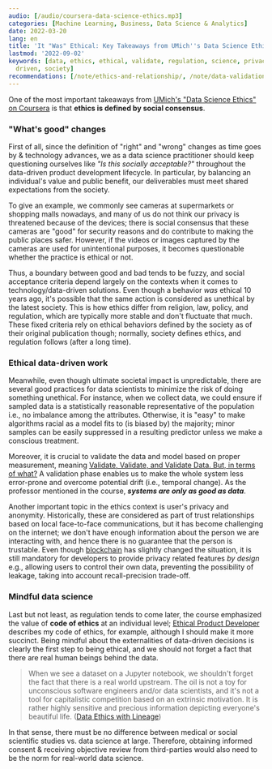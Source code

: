 ```yaml
---
audio: [/audio/coursera-data-science-ethics.mp3]
categories: [Machine Learning, Business, Data Science & Analytics]
date: 2022-03-20
lang: en
title: 'It "Was" Ethical: Key Takeaways from UMich''s Data Science Ethics Course'
lastmod: '2022-09-02'
keywords: [data, ethics, ethical, validate, regulation, science, privacy, cameras,
  driven, society]
recommendations: [/note/ethics-and-relationship/, /note/data-validation/, /note/airflow-lineage/]
---
```


One of the most important takeaways from [UMich's "Data Science Ethics" on Coursera](https://www.coursera.org/learn/data-science-ethics/) is that **ethics is defined by social consensus**.

### "What's good" changes

First of all, since the definition of "right" and "wrong" changes as time goes by & technology advances, we as a data science practitioner should keep questioning ourselves like *"Is this socially acceptable?"* throughout the data-driven product development lifecycle. In particular, by balancing an individual's value and public benefit, our deliverables must meet shared expectations from the society.

To give an example, we commonly see cameras at supermarkets or shopping malls nowadays, and many of us do not think our privacy is threatened because of the devices; there is social consensus that these cameras are "good" for security reasons and do contribute to making the public places safer. However, if the videos or images captured by the cameras are used for unintentional purposes, it becomes questionable whether the practice is ethical or not.

Thus, a boundary between good and bad tends to be fuzzy, and social acceptance criteria depend largely on the contexts when it comes to technology/data-driven solutions. Even though a behavior *was* ethical 10 years ago, it's possible that the same action is considered as unethical by the latest society. This is how ethics differ from religion, law, policy, and regulation, which are typically more stable and don't fluctuate that much. These fixed criteria rely on ethical behaviors defined by the society as of their original publication though; normally, society defines ethics, and regulation follows (after a long time).

### Ethical data-driven work

Meanwhile, even though ultimate societal impact is unpredictable, there are several good practices for data scientists to minimize the risk of doing something unethical. For instance, when we collect data, we could ensure if sampled data is a statistically reasonable representative of the population i.e., no imbalance among the attributes. Otherwise, it is "easy" to make algorithms racial as a model fits to (is biased by) the majority; minor samples can be easily suppressed in a resulting predictor unless we make a conscious treatment.

Moreover, it is crucial to validate the data and model based on proper measurement, meaning [Validate, Validate, and Validate Data. But, in terms of what?](/note/data-validation/) A validation phase enables us to make the whole system less error-prone and overcome potential drift (i.e., temporal change). As the professor mentioned in the course, ***systems are only as good as data***.

Another important topic in the ethics context is user's privacy and anonymity. Historically, these are considered as part of trust relationships based on local face-to-face communications, but it has become challenging on the internet; we don't have enough information about the person we are interacting with, and hence there is no guarantee that the person is trustable. Even though [blockchain](/note/coursera-blockchain-specialization/) has slightly changed the situation, it is still mandatory for developers to provide privacy related features *by design* e.g., allowing users to control their own data, preventing the possibility of leakage, taking into account recall-precision trade-off.

### Mindful data science

Last but not least, as regulation tends to come later, the course emphasized the value of **code of ethics** at an individual level; [Ethical Product Developer
](/note/ethical-product-developer/) describes my code of ethics, for example, although I should make it more succinct. Being mindful about the externalities of data-driven decisions is clearly the first step to being ethical, and we should not forget a fact that there are real human beings behind the data.

> When we see a dataset on a Jupyter notebook, we shouldn't forget the fact that there is a real world upstream. The oil is not a toy for unconscious software engineers and/or data scientists, and it's not a tool for capitalistic competition based on an extrinsic motivation. It is rather highly sensitive and precious information depicting everyone's beautiful life. ([Data Ethics with Lineage](/note/airflow-lineage/))

In that sense, there must be no difference between medical or social scientific studies vs. data science at large. Therefore, obtaining informed consent & receiving objective review from third-parties would also need to be the norm for real-world data science.


